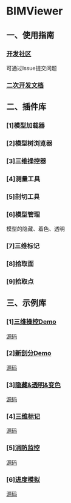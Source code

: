# BIMViewer

## 一、使用指南

### [开发社区](https://gitee.com/i3yun/ViewerGallery)

可通过Issue提交问题

### [二次开发文档](http://bimviewer.aisanwei.cn/docs/)

## 二、插件库

### [1]模型加载器

### [2]模型树浏览器

### [3]三维操控器

### [4]测量工具

### [5]剖切工具

### [6]模型管理

模型的隐藏、着色、透明

### [7]三维标记

### [8]拾取面

### [9]拾取点

## 三、示例库

### [1][三维操控Demo](http://i3yun.gitee.io/viewergallery/src/EEPTool/index.html)  

[源码](./src/EEPTool)

### [2][新剖分Demo](http://i3yun.gitee.io/viewergallery/src/NewSectionDemo/index.html)

[源码](./src/NewSectionDemo)  

### [3][隐藏&透明&变色](http://i3yun.gitee.io/viewergallery/src/Visible&Transparent/index.html)

[源码](./src/Visible&Transparent)

### [4][三维标记](http://i3yun.gitee.io/viewergallery/src/MarkupDemo/index.html)

[源码](./src/MarkupDemo)

### [5][消防监控](http://i3yun.gitee.io/viewergallery/src/Temprature/index.html)

[源码](./src/Temprature)  

### [6][进度模拟](http://i3yun.gitee.io/viewergallery/src/ConstructionProgress/index.html)

[源码](./src/ConstructionProgress)